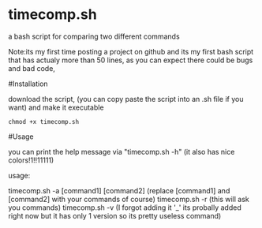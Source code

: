# timecomp.sh

a bash script for comparing two different commands

Note:its my first time posting a project on github and its my first bash script that has actualy more than 50 lines, as you can expect there could be bugs and bad code,

#Installation

download the script, (you can copy paste the script into an .sh file if you want) and make it executable

```console
chmod +x timecomp.sh
```

#Usage

you can print the help message via "timecomp.sh -h" (it also has nice colors!1!!11111)

usage:

timecomp.sh -a [command1] [command2] (replace [command1] and [command2] with your commands of course)
timecomp.sh -r (this will ask you commands)
timecomp.sh -v (I forgot adding it '_' its probally added right now but it has only 1 version so its pretty useless command)
